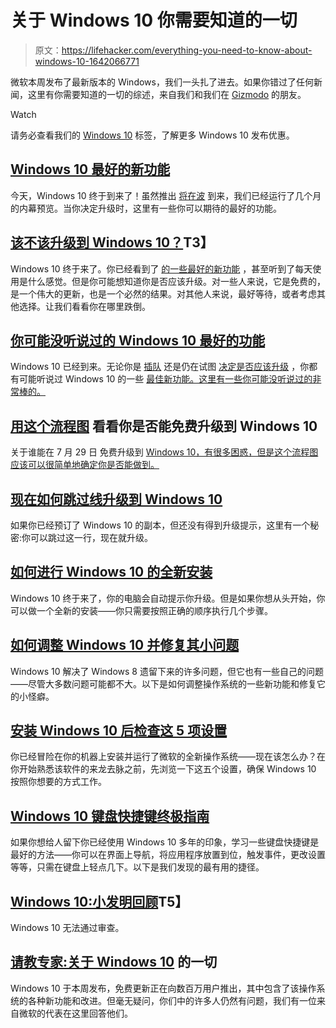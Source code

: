 # 关于 Windows 10 你需要知道的一切

> 原文：<https://lifehacker.com/everything-you-need-to-know-about-windows-10-1642066771>

微软本周发布了最新版本的 Windows，我们一头扎了进去。如果你错过了任何新闻，这里有你需要知道的一切的综述，来自我们和我们在 [Gizmodo](http://gizmodo.com/) 的朋友。

Watch

请务必查看我们的 [Windows 10](http://lifehacker.com/tag/windows-10) 标签，了解更多 Windows 10 发布优惠。

## [Windows 10 最好的新功能](http://lifehacker.com/the-best-new-features-of-windows-10-1680904614)

今天，Windows 10 终于到来了！虽然推出 [将在波](http://gizmodo.com/okay-so-maybe-you-wont-get-windows-10-on-july-29th-1715532559) 到来，我们已经运行了几个月的内幕预览。当你决定升级时，这里有一些你可以期待的最好的功能。

## [该不该升级到 Windows 10？](http://lifehacker.com/should-i-upgrade-to-windows-10-1720838625)T3】

Windows 10 终于来了。你已经看到了 [的一些最好的新功能](http://lifehacker.com/the-best-new-features-of-windows-10-1680904614) ，甚至听到了每天使用是什么感觉。但是你可能想知道你是否应该升级。对一些人来说，它是免费的，是一个伟大的更新，也是一个必然的结果。对其他人来说，最好等待，或者考虑其他选择。让我们看看你在哪里跌倒。

## [你可能没听说过的 Windows 10 最好的功能](http://lifehacker.com/the-best-windows-10-features-you-probably-haven-t-heard-1721054092)

Windows 10 已经到来。无论你是 [插队](http://lifehacker.com/how-to-skip-the-line-and-upgrade-to-windows-10-now-1720854489) 还是仍在试图 [决定是否应该升级](http://lifehacker.com/should-i-upgrade-to-windows-10-1720838625) ，你都有可能听说过 Windows 10 的一些 [最佳新功能。这里有一些你可能没听说过的非常棒的。](http://lifehacker.com/the-best-new-features-of-windows-10-1680904614)

## [用这个流程图](http://lifehacker.com/find-out-if-you-get-a-free-upgrade-to-windows-10-with-t-1713466323#_ga=1.179314340.1610386042.1433200380) 看看你是否能免费升级到 Windows 10

关于谁能在 7 月 29 日 免费升级到 [Windows 10，有很多困惑，但是这个流程图应该可以很简单地确定你是否能做到。](http://lifehacker.com/windows-10-will-be-released-july-29th-reserve-your-cop-1708136305#_ga=1.6584182.515970378.1434646157)

## [现在如何跳过线升级到 Windows 10](http://lifehacker.com/how-to-skip-the-line-and-upgrade-to-windows-10-now-1720854489)

如果你已经预订了 Windows 10 的副本，但还没有得到升级提示，这里有一个秘密:你可以跳过这一行，现在就升级。

## [如何进行 Windows 10 的全新安装](http://lifehacker.com/how-to-do-a-clean-install-of-windows-10-1720775893)

Windows 10 终于来了，你的电脑会自动提示你升级。但是如果你想从头开始，你可以做一个全新的安装——你只需要按照正确的顺序执行几个步骤。

## [如何调整 Windows 10 并修复其小问题](http://lifehacker.com/how-to-tweak-windows-10-and-fix-its-minor-annoyances-1720989970)

Windows 10 解决了 Windows 8 遗留下来的许多问题，但它也有一些自己的问题——尽管大多数问题可能都不大。以下是如何调整操作系统的一些新功能和修复它的小怪癖。

## [**安装 Windows 10 后检查这 5 项设置**](http://gizmodo.com/check-these-5-settings-after-youve-installed-windows-10-1720799226)

你已经冒险在你的机器上安装并运行了微软的全新操作系统——现在该怎么办？在你开始熟悉该软件的来龙去脉之前，先浏览一下这五个设置，确保 Windows 10 按照你想要的方式工作。

## [**Windows 10 键盘快捷键终极指南**](http://reviews.gizmodo.com/the-ultimate-guide-to-windows-10-keyboard-shortcuts-1720656591)

如果你想给人留下你已经使用 Windows 10 多年的印象，学习一些键盘快捷键是最好的方法——你可以在界面上导航，将应用程序放置到位，触发事件，更改设置等等，只需在键盘上轻点几下。以下是我们发现的最有用的捷径。

## [**Windows 10:小发明回顾**](http://reviews.gizmodo.com/windows-10-the-gizmodo-review-1720872266)T5】

Windows 10 无法通过审查。

## [请教专家:关于 Windows 10](http://lifehacker.com/ask-an-expert-all-about-windows-10-1721005796) 的一切

Windows 10 于本周发布，免费更新正在向数百万用户推出，其中包含了该操作系统的各种新功能和改进。但毫无疑问，你们中的许多人仍然有问题，我们有一位来自微软的代表在这里回答他们。
